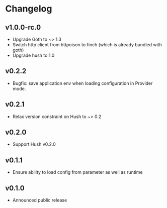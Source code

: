 # Changelog

## v1.0.0-rc.0

- Upgrade Goth to ~> 1.3
- Switch http client from httpoison to finch (which is already bundled with goth)
- Upgrade hush to 1.0

## v0.2.2

- Bugfix: save application env when loading configuration in Provider mode.

## v0.2.1

- Relax version constraint on Hush to ~> 0.2

## v0.2.0

- Support Hush v0.2.0

## v0.1.1

- Ensure ability to load config from parameter as well as runtime

## v0.1.0

- Announced public release
